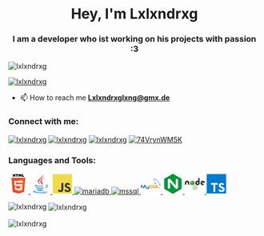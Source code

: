 <h1 align="center">Hey, I'm Lxlxndrxg</h1>
<h3 align="center">I am a developer who ist working on his projects with passion :3</h3>

<p align="left"> <img src="https://komarev.com/ghpvc/?username=lxlxndrxg&label=Profile%20views&color=0e75b6&style=flat" alt="lxlxndrxg" /> </p>

<p align="left"> <a href="https://github.com/ryo-ma/github-profile-trophy"><img src="https://github-profile-trophy.vercel.app/?username=lxlxndrxg" alt="lxlxndrxg" /></a> </p>

- 📫 How to reach me **Lxlxndrxglxng@gmx.de**

<h3 align="left">Connect with me:</h3>
<p align="left">
<a href="https://twitter.com/lxlxndrxg" target="blank"><img align="center" src="https://raw.githubusercontent.com/rahuldkjain/github-profile-readme-generator/master/src/images/icons/Social/twitter.svg" alt="lxlxndrxg" height="30" width="40" /></a>
<a href="https://instagram.com/lxlxndrxg" target="blank"><img align="center" src="https://raw.githubusercontent.com/rahuldkjain/github-profile-readme-generator/master/src/images/icons/Social/instagram.svg" alt="lxlxndrxg" height="30" width="40" /></a>
<a href="https://youtube.com/@lxlxndrxg?si=U-ToP_4VUvSh5PmI" target="blank"><img align="center" src="https://raw.githubusercontent.com/rahuldkjain/github-profile-readme-generator/master/src/images/icons/Social/youtube.svg" alt="lxlxndrxg" height="30" width="40" /></a>
<a href="https://discord.gg/74VrynWM5K" target="blank"><img align="center" src="https://raw.githubusercontent.com/rahuldkjain/github-profile-readme-generator/master/src/images/icons/Social/discord.svg" alt="74VrynWM5K" height="30" width="40" /></a>
</p>

<h3 align="left">Languages and Tools:</h3>
<p align="left"> <a href="https://www.w3.org/html/" target="_blank" rel="noreferrer"> <img src="https://raw.githubusercontent.com/devicons/devicon/master/icons/html5/html5-original-wordmark.svg" alt="html5" width="40" height="40"/> </a> <a href="https://www.java.com" target="_blank" rel="noreferrer"> <img src="https://raw.githubusercontent.com/devicons/devicon/master/icons/java/java-original.svg" alt="java" width="40" height="40"/> </a> <a href="https://developer.mozilla.org/en-US/docs/Web/JavaScript" target="_blank" rel="noreferrer"> <img src="https://raw.githubusercontent.com/devicons/devicon/master/icons/javascript/javascript-original.svg" alt="javascript" width="40" height="40"/> </a> <a href="https://mariadb.org/" target="_blank" rel="noreferrer"> <img src="https://www.vectorlogo.zone/logos/mariadb/mariadb-icon.svg" alt="mariadb" width="40" height="40"/> </a> <a href="https://www.microsoft.com/en-us/sql-server" target="_blank" rel="noreferrer"> <img src="https://www.svgrepo.com/show/303229/microsoft-sql-server-logo.svg" alt="mssql" width="40" height="40"/> </a> <a href="https://www.mysql.com/" target="_blank" rel="noreferrer"> <img src="https://raw.githubusercontent.com/devicons/devicon/master/icons/mysql/mysql-original-wordmark.svg" alt="mysql" width="40" height="40"/> </a> <a href="https://www.nginx.com" target="_blank" rel="noreferrer"> <img src="https://raw.githubusercontent.com/devicons/devicon/master/icons/nginx/nginx-original.svg" alt="nginx" width="40" height="40"/> </a> <a href="https://nodejs.org" target="_blank" rel="noreferrer"> <img src="https://raw.githubusercontent.com/devicons/devicon/master/icons/nodejs/nodejs-original-wordmark.svg" alt="nodejs" width="40" height="40"/> </a> <a href="https://www.typescriptlang.org/" target="_blank" rel="noreferrer"> <img src="https://raw.githubusercontent.com/devicons/devicon/master/icons/typescript/typescript-original.svg" alt="typescript" width="40" height="40"/> </a> </p>

<p><img align="left" src="https://github-readme-stats.vercel.app/api/top-langs?username=lxlxndrxg&show_icons=true&locale=en&layout=compact" alt="lxlxndrxg" /></p>

<p>&nbsp;<img align="center" src="https://github-readme-stats.vercel.app/api?username=lxlxndrxg&show_icons=true&locale=en" alt="lxlxndrxg" /></p>

<p><img align="center" src="https://github-readme-streak-stats.herokuapp.com/?user=lxlxndrxg&" alt="lxlxndrxg" /></p>
